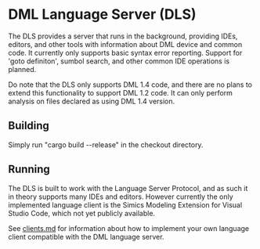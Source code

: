 <!--
  © 2024 Intel Corporation
  SPDX-License-Identifier: Apache-2.0 and MIT
-->
# DML Language Server (DLS)

The DLS provides a server that runs in the background, providing IDEs,
editors, and other tools with information about DML device and common code.
It currently only supports basic syntax error reporting.
Support for 'goto definiton', sumbol search, and other common IDE
operations is planned.

Do note that the DLS only supports DML 1.4 code, and there are no plans to
extend this functionality to support DML 1.2 code. It can only perform
analysis on files declared as using DML 1.4 version.

## Building

Simply run "cargo build --release" in the checkout directory.

## Running

The DLS is built to work with the Language Server Protocol, and as such it in
theory supports many IDEs and editors. However currently the only implemented
language client is the Simics Modeling Extension for Visual Studio Code, which
not yet publicly available.

See [clients.md](clients.md) for information about how to implement
your own language client compatible with the DML language server.
